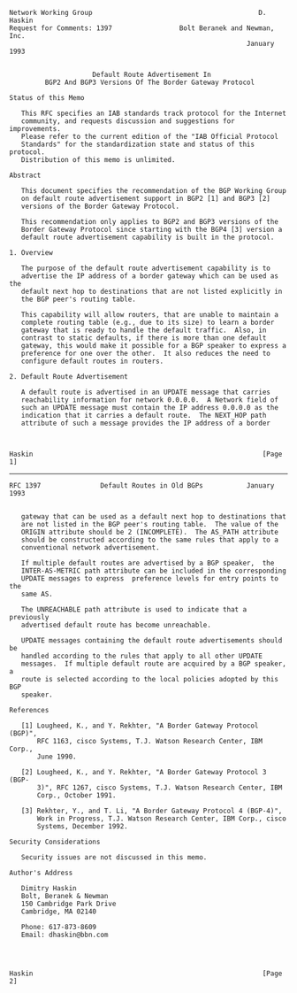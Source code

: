     Network Working Group                                          D. Haskin
    Request for Comments: 1397                 Bolt Beranek and Newman, Inc.
                                                                January 1993


                         Default Route Advertisement In
             BGP2 And BGP3 Versions Of The Border Gateway Protocol

    Status of this Memo

       This RFC specifies an IAB standards track protocol for the Internet
       community, and requests discussion and suggestions for improvements.
       Please refer to the current edition of the "IAB Official Protocol
       Standards" for the standardization state and status of this protocol.
       Distribution of this memo is unlimited.

    Abstract

       This document specifies the recommendation of the BGP Working Group
       on default route advertisement support in BGP2 [1] and BGP3 [2]
       versions of the Border Gateway Protocol.

       This recommendation only applies to BGP2 and BGP3 versions of the
       Border Gateway Protocol since starting with the BGP4 [3] version a
       default route advertisement capability is built in the protocol.

    1. Overview

       The purpose of the default route advertisement capability is to
       advertise the IP address of a border gateway which can be used as the
       default next hop to destinations that are not listed explicitly in
       the BGP peer's routing table.

       This capability will allow routers, that are unable to maintain a
       complete routing table (e.g., due to its size) to learn a border
       gateway that is ready to handle the default traffic.  Also, in
       contrast to static defaults, if there is more than one default
       gateway, this would make it possible for a BGP speaker to express a
       preference for one over the other.  It also reduces the need to
       configure default routes in routers.

    2. Default Route Advertisement

       A default route is advertised in an UPDATE message that carries
       reachability information for network 0.0.0.0.  A Network field of
       such an UPDATE message must contain the IP address 0.0.0.0 as the
       indication that it carries a default route.  The NEXT_HOP path
       attribute of such a message provides the IP address of a border



    Haskin                                                          [Page 1]

------------------------------------------------------------------------

``` newpage
RFC 1397               Default Routes in Old BGPs           January 1993


   gateway that can be used as a default next hop to destinations that
   are not listed in the BGP peer's routing table.  The value of the
   ORIGIN attribute should be 2 (INCOMPLETE).  The AS_PATH attribute
   should be constructed according to the same rules that apply to a
   conventional network advertisement.

   If multiple default routes are advertised by a BGP speaker,  the
   INTER-AS-METRIC path attribute can be included in the corresponding
   UPDATE messages to express  preference levels for entry points to the
   same AS.

   The UNREACHABLE path attribute is used to indicate that a previously
   advertised default route has become unreachable.

   UPDATE messages containing the default route advertisements should be
   handled according to the rules that apply to all other UPDATE
   messages.  If multiple default route are acquired by a BGP speaker, a
   route is selected according to the local policies adopted by this BGP
   speaker.

References

   [1] Lougheed, K., and Y. Rekhter, "A Border Gateway Protocol (BGP)",
       RFC 1163, cisco Systems, T.J. Watson Research Center, IBM Corp.,
       June 1990.

   [2] Lougheed, K., and Y. Rekhter, "A Border Gateway Protocol 3 (BGP-
       3)", RFC 1267, cisco Systems, T.J. Watson Research Center, IBM
       Corp., October 1991.

   [3] Rekhter, Y., and T. Li, "A Border Gateway Protocol 4 (BGP-4)",
       Work in Progress, T.J. Watson Research Center, IBM Corp., cisco
       Systems, December 1992.

Security Considerations

   Security issues are not discussed in this memo.

Author's Address

   Dimitry Haskin
   Bolt, Beranek & Newman
   150 Cambridge Park Drive
   Cambridge, MA 02140

   Phone: 617-873-8609
   Email: dhaskin@bbn.com




Haskin                                                          [Page 2]
```
